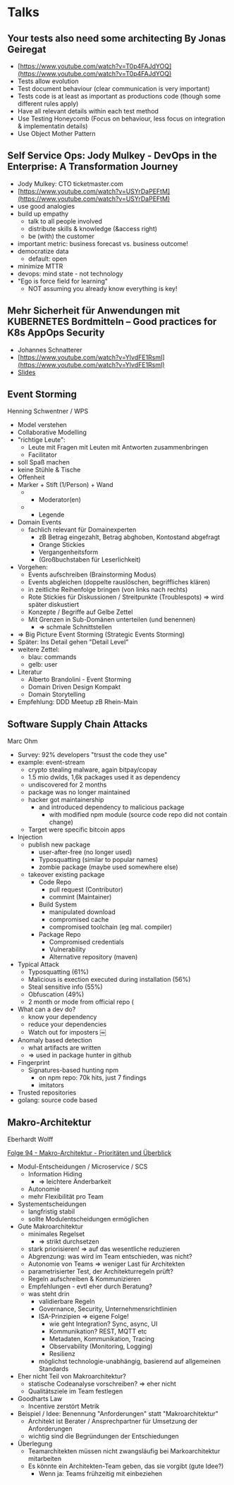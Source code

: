 # Talks

## Your tests also need some architecting By Jonas Geiregat

 * [https://www.youtube.com/watch?v=T0p4FAJdYOQ](https://www.youtube.com/watch?v=T0p4FAJdYOQ)
 * Tests allow evolution
 * Test document behaviour (clear communication is very important)
 * Tests code is at least as important as productions code (though some different rules apply)
 * Have all relevant details within each test method
 * Use Testing Honeycomb (Focus on behaviour, less focus on integration & implementatin details)
 * Use Object Mother Pattern 

## Self Service Ops: Jody Mulkey - DevOps in the Enterprise: A Transformation Journey

* Jody Mulkey: CTO ticketmaster.com
* [https://www.youtube.com/watch?v=USYrDaPEFtM](https://www.youtube.com/watch?v=USYrDaPEFtM)
* use good analogies
* build up empathy
    * talk to all people involved
    * distribute skills & knowledge (&access right)
    * be (with) the customer
* important metric: business forecast vs. business outcome!
* democratize data
    * default: open
* minimize MTTR
* devops: mind state - not technology
* "Ego is force field for learning"
    * NOT assuming you already know everything is key!

## Mehr Sicherheit für Anwendungen mit KUBERNETES Bordmitteln – Good practices for K8s AppOps Security

* Johannes Schnatterer
* [https://www.youtube.com/watch?v=YlvdFE1RsmI](https://www.youtube.com/watch?v=YlvdFE1RsmI)
* [Slides](https://cloudogu.github.io/k8s-appops-security-talks/2020-03-18-javaLand/#/)


## Event Storming

Henning Schwentner / WPS

* Model verstehen
* Collaborative Modelling
* "richtige Leute": 
    * Leute mit Fragen mit Leuten mit Antworten zusammenbringen
    * Facilitator
* soll Spaß machen
* keine Stühle & Tische
* Offenheit
* Marker + Stift (1/Person) + Wand
    * + Moderator(en)
    * + Legende
* Domain Events
    * fachlich relevant für Domainexperten
        * zB Betrag eingezahlt, Betrag abghoben, Kontostand abgefragt
        * Orange Stickies
        * Vergangenheitsform
        * (Großbuchstaben für Leserlichkeit)
* Vorgehen:
    * Events aufschreiben (Brainstorming Modus)
    * Events abgleichen (doppelte rauslöschen, begriffliches klären)
    * in zeitliche Reihenfolge bringen (von links nach rechts)
    * Rote Stickies für Diskussionen / Streitpunkte (Troublespots) => wird später diskustiert
    * Konzepte / Begriffe auf Gelbe Zettel
    * Mit Grenzen in Sub-Domänen unterteilen (und benennen)
        * => schmale Schnittstellen
* => Big Picture Event Storming (Strategic Events Storming)
* Später: Ins Detail gehen "Detail Level"
* weitere Zettel:
    * blau: commands
    * gelb: user
* Literatur
    * Alberto Brandolini - Event Storming
    * Domain Driven Design Kompakt
    * Domain Storytelling
* Empfehlung: DDD Meetup zB Rhein-Main


## Software Supply Chain Attacks
Marc Ohm

* Survey: 92% developers "trsust the code they use"
* example: event-stream
    * crypto stealing malware, again bitpay/copay
    * 1.5 mio dwlds, 1,6k packages used it as dependency
    * undiscovered for 2 months
    * package was no longer maintained
    * hacker got maintainership
        * and introduced dependency to malicious package
            * with modified npm module (source code repo did not contain change)
    * Target were specific bitcoin apps
* Injection
    * publish new package
        * user-after-free (no longer used)
        * Typosquatting (similar to popular names)
        * zombie package (maybe used somewhere else)
    * takeover existing package
        * Code Repo
            * pull request (Contributor)
            * commint (Maintainer)
        * Build System
            * manipulated download
            * compromised cache
            * compromised toolchain (eg mal. compiler)
        * Package Repo
            * Compromised credentials
            * Vulnerability
            * Alternative repository (maven)
* Typical Attack
    * Typosquatting (61%)
    * Malicious is exection executed during installation (56%)
    * Steal sensitive info (55%)
    * Obfuscation (49%)
    * 2 month or mode from official repo (
* What can a dev do?
    * know your dependency
    * reduce your dependencies
    * Watch out for imposters
￼
* Anomaly based detection
    * what artifacts are written 
    * => used in package hunter in github
* Fingerprint
    * Signatures-based hunting npm
        * on npm repo: 70k hits, just 7 findings
        * imitators
* Trusted repositories
* golang: source code based


## Makro-Architektur

Eberhardt Wolff

[Folge 94 - Makro-Architektur - Prioritäten und Überblick](https://software-architektur.tv/2021/12/03/folge94.html)

* Modul-Entscheidungen / Microservice / SCS
    * Information Hiding
        * => leichtere Änderbarkeit
    * Autonomie
    * mehr Flexibilität pro Team
* Systementscheidungen
    * langfristig stabil
    * sollte Modulentscheidungen ermöglichen
* Gute Makroarchitektur
    * minimales Regelset
        * => strikt durchsetzen
    * stark priorisieren! => auf das wesentliche reduzieren
    * Abgrenzung: was wird im Team entschieden, was nicht?
    * Autonomie von Teams => weniger Last für Architekten
    * parametrisierter Test, der Architekturregeln prüft?
    * Regeln aufschreiben & Kommunizieren
    * Empfehlungen - evtl eher durch Beratung?
    * was steht drin
        * validierbare Regeln
        * Governance, Security, Unternehmensrichtlinien
        * ISA-Prinzipien => eigene Folge!
            * wie geht Integration? Sync, async, UI
            * Kommunikation? REST, MQTT etc
            * Metadaten, Kommunikation, Tracing
            * Observability (Monitoring, Logging)
            * Resilienz
        * möglichst technologie-unabhängig, basierend auf allgemeinen Standards
* Eher nicht Teil von Makroarchitektur?
    * statische Codeanalyse vorschreiben? => eher nicht
    * Qualitätsziele im Team festlegen
* Goodharts Law
    * Incentive zerstört Metrik
* Beispiel / Idee: Benennung "Anforderungen" statt "Makroarchitektur"
    * Architekt ist Berater / Ansprechpartner für Umsetzung der Anforderungen
    * wichtig sind die Begründungen der Entschiedungen
* Überlegung
    * Teamarchitekten müssen nicht zwangsläufig bei Markoarchitektur mitarbeiten
    * Es könnte ein Architekten-Team geben, das sie vorgibt (gute Idee?)
        * Wenn ja: Teams frühzeitig mit einbeziehen


